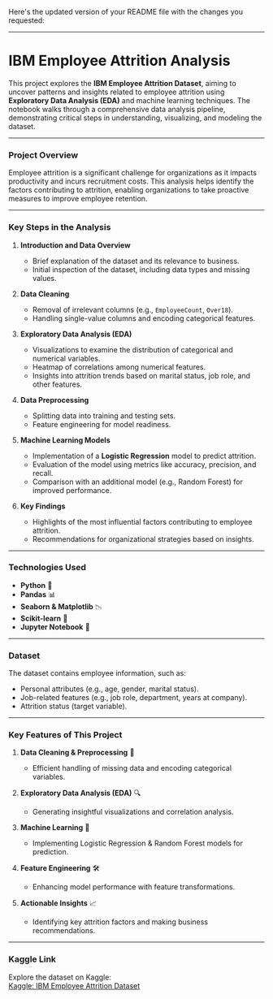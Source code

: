 Here's the updated version of your README file with the changes you requested:

---

# **IBM Employee Attrition Analysis**

This project explores the **IBM Employee Attrition Dataset**, aiming to uncover patterns and insights related to employee attrition using **Exploratory Data Analysis (EDA)** and machine learning techniques. The notebook walks through a comprehensive data analysis pipeline, demonstrating critical steps in understanding, visualizing, and modeling the dataset.

---

### **Project Overview**

Employee attrition is a significant challenge for organizations as it impacts productivity and incurs recruitment costs. This analysis helps identify the factors contributing to attrition, enabling organizations to take proactive measures to improve employee retention.

---

### **Key Steps in the Analysis**

1. **Introduction and Data Overview**
   - Brief explanation of the dataset and its relevance to business.
   - Initial inspection of the dataset, including data types and missing values.

2. **Data Cleaning**
   - Removal of irrelevant columns (e.g., `EmployeeCount`, `Over18`).
   - Handling single-value columns and encoding categorical features.

3. **Exploratory Data Analysis (EDA)**
   - Visualizations to examine the distribution of categorical and numerical variables.
   - Heatmap of correlations among numerical features.
   - Insights into attrition trends based on marital status, job role, and other features.

4. **Data Preprocessing**
   - Splitting data into training and testing sets.
   - Feature engineering for model readiness.

5. **Machine Learning Models**
   - Implementation of a **Logistic Regression** model to predict attrition.
   - Evaluation of the model using metrics like accuracy, precision, and recall.
   - Comparison with an additional model (e.g., Random Forest) for improved performance.

6. **Key Findings**
   - Highlights of the most influential factors contributing to employee attrition.
   - Recommendations for organizational strategies based on insights.

---

### **Technologies Used**  
- **Python** 🐍  
- **Pandas** 📊  
- **Seaborn & Matplotlib** 📉  
- **Scikit-learn** 🔧  
- **Jupyter Notebook** 📓  
---

### **Dataset**

The dataset contains employee information, such as:
- Personal attributes (e.g., age, gender, marital status).
- Job-related features (e.g., job role, department, years at company).
- Attrition status (target variable).

---

### **Key Features of This Project**  

1. **Data Cleaning & Preprocessing** 🧹  
   - Efficient handling of missing data and encoding categorical variables.
   
2. **Exploratory Data Analysis (EDA)** 🔍  
   - Generating insightful visualizations and correlation analysis.
   
3. **Machine Learning** 🤖  
   - Implementing Logistic Regression & Random Forest models for prediction.
   
4. **Feature Engineering** 🛠️  
   - Enhancing model performance with feature transformations.

5. **Actionable Insights** 📈  
   - Identifying key attrition factors and making business recommendations.

---

### **Kaggle Link**  

Explore the dataset on Kaggle:  
[Kaggle: IBM Employee Attrition Dataset](https://www.kaggle.com/datasets/IBM/employee-attrition)
